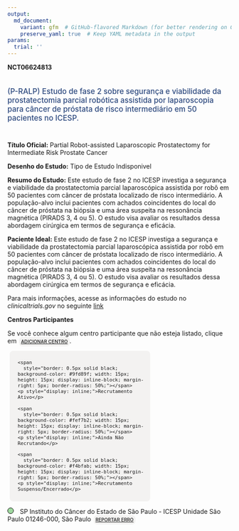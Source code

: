```yaml
---
output: 
  md_document:
    variant: gfm  # GitHub-flavored Markdown (for better rendering on GitHub)
    preserve_yaml: true  # Keep YAML metadata in the output
params:
  trial: ''
---
```


**NCT06624813**

<div style="padding: 5px 5px 5px 0px; font-size: 1.20em; font-weight: 500; color: #2E4A7F; text-align: left; margin-bottom: 20px">

(P-RALP) Estudo de fase 2 sobre segurança e viabilidade da
prostatectomia parcial robótica assistida por laparoscopia para câncer
de próstata de risco intermediário em 50 pacientes no ICESP.

</div>

**Título Oficial:** Partial Robot-assisted Laparoscopic Prostatectomy
for Intermediate Risk Prostate Cancer

**Desenho do Estudo:** Tipo de Estudo Indisponivel

**Resumo do Estudo:** Este estudo de fase 2 no ICESP investiga a
segurança e viabilidade da prostatectomia parcial laparoscópica
assistida por robô em 50 pacientes com câncer de próstata localizado de
risco intermediário. A população-alvo inclui pacientes com achados
coincidentes do local do câncer de próstata na biópsia e uma área
suspeita na ressonância magnética (PIRADS 3, 4 ou 5). O estudo visa
avaliar os resultados dessa abordagem cirúrgica em termos de segurança e
eficácia.

**Paciente Ideal:** Este estudo de fase 2 no ICESP investiga a segurança
e viabilidade da prostatectomia parcial laparoscópica assistida por robô
em 50 pacientes com câncer de próstata localizado de risco
intermediário. A população-alvo inclui pacientes com achados
coincidentes do local do câncer de próstata na biópsia e uma área
suspeita na ressonância magnética (PIRADS 3, 4 ou 5). O estudo visa
avaliar os resultados dessa abordagem cirúrgica em termos de segurança e
eficácia.

Para mais informações, acesse as informações do estudo no
*clinicaltrials.gov* no seguinte
[link](https://clinicaltrials.gov/ct2/show/NCT06624813)

**Centros Participantes**

Se você conhece algum centro participante que não esteja listado, clique
em
<span style="color: #2E4A7F; margin-left: 2px; padding: 4px; background-color: #f3f2f1; border-radius: 8px; font-weight: 500; font-size: 0.75em"><a
href="https://flazar.shinyapps.io/formsapp?study_nct_id=NCT06624813&amp;location_id=N%2FA&amp;location_full_name=N%2FA&amp;form_type=Adicionar%20Centro"
target="_blank">ADICIONAR CENTRO</a></span>.

<div style="margin-bottom: 8px; margin-left: 5px; padding: 8px; max-width: 300px; background-color: #f3f2f1; border-radius: 8px; font-size: 0.9em">

<div style="margin-left: 10px;">

    <span 
      style="border: 0.5px solid black; background-color: #9fd89f; width: 15px; height: 15px; display: inline-block; margin-right: 5px; border-radius: 50%;"></span>
    <p style="display: inline;">Recrutamento Ativo</p>

</div>

<div style="margin-left: 10px;">

    <span 
      style="border: 0.5px solid black; background-color: #fef7b2; width: 15px; height: 15px; display: inline-block; margin-right: 5px; border-radius: 50%;"></span>
    <p style="display: inline;">Ainda Não Recrutando</p>

</div>

<div style="margin-left: 10px;">

    <span 
      style="border: 0.5px solid black; background-color: #f4bfab; width: 15px; height: 15px; display: inline-block; margin-right: 5px; border-radius: 50%;"></span>
    <p style="display: inline;">Recrutamento Suspenso/Encerrado</p>

</div>

</div>

<span style="border: 0.5px solid black; display: inline-block; width: 12px; height: 12px; border-radius: 50%; margin-right: 10px; padding-bottom: 0px; background-color: #9fd89f;"></span>
SP Instituto do Câncer do Estado de São Paulo - ICESP Unidade São Paulo
01246-000, São Paulo
<span style="color: #2E4A7F; margin-left: 2px; padding: 4px; background-color: #f3f2f1; border-radius: 8px; font-weight: 500; font-size: 0.75em"><a
href="https://flazar.shinyapps.io/formsapp?study_nct_id=NCT06624813&amp;location_id=INSITUTODOCANCERDOESTADODESAOPAULOSAOPAULOBRAZIL&amp;location_full_name=Instituto%20do%20C%C3%A2ncer%20do%20Estado%20de%20S%C3%A3o%20Paulo%20-%20ICESP%20Unidade%20S%C3%A3o%20Paulo%2C%2001246-000%2C%20S%C3%A3o%20Paulo&amp;form_type=Reportar%20Erro"
target="_blank">REPORTAR ERRO</a></span>

